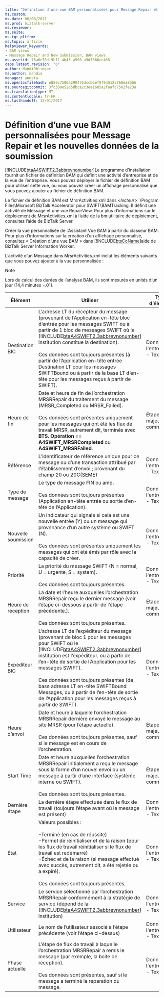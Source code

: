 ```yaml
---
title: "Définition d’une vue BAM personnalisées pour Message Repair et les nouvelles données de soumission | Documents Microsoft"
ms.custom: 
ms.date: 06/08/2017
ms.prod: biztalk-server
ms.reviewer: 
ms.suite: 
ms.tgt_pltfrm: 
ms.topic: article
helpviewer_keywords:
- BAM views
- Message Repair and New Submission, BAM views
ms.assetid: 76a6e78d-9b11-4b43-a500-a9d7666ee468
caps.latest.revision: "6"
author: MandiOhlinger
ms.author: mandia
manager: anneta
ms.openlocfilehash: e88ec7506a299476dccb6ef9f9d0125768ea80b6
ms.sourcegitcommit: 3fc338e52d5dbca2c3ea1685a2faafc7582fe23a
ms.translationtype: MT
ms.contentlocale: fr-FR
ms.lasthandoff: 12/01/2017
---
```

# <a name="defining-a-custom-bam-view-for-message-repair-and-new-submission-data"></a>Définition d’une vue BAM personnalisées pour Message Repair et les nouvelles données de la soumission
[!INCLUDE[btaA4SWIFT2.3abbrevnonumber](../../includes/btaa4swift2-3abbrevnonumber-md.md)]Le programme d’installation fournit un fichier de définition BAM qui définit une activité d’entreprise et de la vue de l’entreprise. Vous pouvez déployer le fichier de définition BAM pour utiliser cette vue, ou vous pouvez créer un affichage personnalisé que vous pouvez ajouter au fichier de définition BAM.  
  
 Le fichier de définition BAM est MrsrActivities.xml dans  *\<lecteur\>*: \Program Files\Microsoft BizTalk Accelerator pour SWIFT\BAMTracking. Il définit une activité de Message et une vue RepairView. Pour plus d’informations sur le déploiement de MrsrActivities.xml à l’aide de la bm utilitaire de déploiement, consultez l’aide de BizTalk Server.  
  
 Créer la vue personnalisée de l’Assistant Vue BAM à partir du classeur BAM. Pour plus d’informations sur la création d’un affichage personnalisé, consultez « Création d’une vue BAM » dans [!INCLUDE[btsCoName](../../includes/btsconame-md.md)]aide de BizTalk Server Information Worker.  
  
 L’activité d’un Message dans MrsrActivities.xml inclut les éléments suivants que vous pouvez ajouter à la vue personnalisée :  
  
> [!NOTE]
>  Lors du calcul des durées de l’analyse BAM, ils sont mesurés en unités d’un jour (14,4 minutes =.01).  
  
|Élément|Utiliser|Type d’élément|  
|----------|---------|---------------|  
|Destination BIC|L’adresse LT du récepteur du message (provenant de l’Application en-tête bloc d’entrée pour les messages SWIFT ou à partir de 1 bloc de messages SWIFT où le [!INCLUDE[btaA4SWIFT2.3abbrevnonumber](../../includes/btaa4swift2-3abbrevnonumber-md.md)] institution constitue la destination).<br /><br /> Ces données sont toujours présentes (à partir de l’Application en-tête entrée Destination LT pour les messages SWIFTBound ou à partir de la base LT d’en-tête pour les messages reçus à partir de SWIFT).|Données de l'entreprise - Texte|  
|Heure de fin|Date et heure de fin de l’orchestration MRSRRepair du traitement du message (MRSR_Completed ou MRSR_Failed).<br /><br /> Ces données sont présentes uniquement pour les messages qui ont été les flux de travail MRSR, autrement dit, terminés avec **BTS. Opération** == **A4SWIFT_MRSRCompleted** ou **A4SWIFT_MRSRFailed**.|Étape majeure commerciale|  
|Référence|L’identificateur de référence unique pour ce message ou d’une transaction attribué par l’établissement d’envoi ; provenant du champ 20 ou 20C(SEME)|Données de l'entreprise - Texte|  
|Type de message|Le type de message FIN ou amp.<br /><br /> Ces données sont toujours présentes (Application en-tête entrée ou sortie d’en-tête de l’Application).|Données de l'entreprise - Texte|  
|Nouvelle soumission|Un indicateur qui signale si cela est une nouvelle entrée (Y) ou un message qui provenance d’un autre système ou SWIFT (N).<br /><br /> Ces données sont présentes uniquement les messages qui ont été émis par rôle avec la capacité de créer.|Données de l'entreprise - Texte|  
|Priorité|La priorité du message SWIFT (N = normal, U = urgente, S = system).<br /><br /> Ces données sont toujours présentes.|Données de l'entreprise - Texte|  
|Heure de réception|La date et l’heure auxquelles l’orchestration MRSRRepair reçu le dernier message (voir l’étape ci-dessous à partir de l’étape précédente.).<br /><br /> Ces données sont toujours présentes.|Étape majeure commerciale|  
|Expéditeur BIC|L’adresse LT de l’expéditeur du message (provenant de bloc 1 pour les messages pour SWIFT où le [!INCLUDE[btaA4SWIFT2.3abbrevnonumber](../../includes/btaa4swift2-3abbrevnonumber-md.md)] institution est l’expéditeur, ou à partir de l’en-tête de sortie de l’Application pour les messages SWIFT).<br /><br /> Ces données sont toujours présentes (de base adresse LT en-tête SWIFTBound Messages, ou à partir de l’en-tête de sortie de l’Application pour les messages reçus à partir de SWIFT).|Données de l'entreprise - Texte|  
|Heure d’envoi|Date et heure à laquelle l’orchestration MRSRRepair dernière envoyé le message au site MRSR (pour l’étape actuelle).<br /><br /> Ces données sont toujours présentes, sauf si le message est en cours de l’orchestration.|Étape majeure commerciale|  
|Start Time|Date et heure auxquelles l’orchestration MRSRRepair initialement a reçu le message sous la forme d’un nouvel envoi ou un message à partir d’une interface (système interne ou SWIFT).<br /><br /> Ces données sont toujours présentes.|Étape majeure commerciale|  
|Dernière étape|La dernière étape effectuée dans le flux de travail (toujours l’étape avant où le message est présent)|Données de l'entreprise - Texte|  
|État|Valeurs possibles :<br /><br /> -Terminé (en cas de réussite)<br />-Permet de réinitialiser et de la raison (pour les flux de travail réinitialiser si le flux de travail est redémarré)<br />-Échec et de la raison (si message effectué avec succès, autrement dit, a été rejetée ou a expiré).<br /><br /> Ces données sont toujours présentes.|Données de l'entreprise - Texte|  
|Service|Le service sélectionné par l’orchestration MRSRRepair conformément à la stratégie de service (dépend de la [!INCLUDE[btaA4SWIFT2.3abbrevnonumber](../../includes/btaa4swift2-3abbrevnonumber-md.md)] institution)|Données de l'entreprise - Texte|  
|Utilisateur|Le nom de l’utilisateur associé à l’étape précédente (voir l’étape ci-dessus)|Données de l'entreprise - Texte|  
|Phase actuelle|L’étape de flux de travail à laquelle l’orchestration MRSRRepair a remis le message (par exemple, la boîte de réception).<br /><br /> Ces données sont présentes, sauf si le message a terminé la réparation du message.|Données de l'entreprise - Texte|